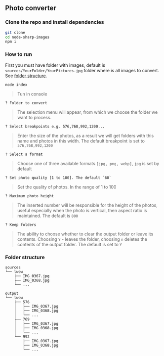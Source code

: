 ## Photo converter

### Clone the repo and install dependencies
```bash
git clone 
cd node-sharp-images
npm i
```

### How to run

First you must have folder with images, default is `sources/YourFolder/YourPictures.jpg` folder where is all images to convert. See [folder structure](https://github.com/tomik23/node-sharp-images#folder-structure).
```
node index
```
> Tun in console
```
? Folder to convert
```
> The selection menu will appear, from which we choose the folder we want to process.
```
? Select breakpoints e.g. 576,768,992,1200...
```
> Enter the size of the photos, as a result we will get folders with this name and photos in this width. The default breakpoint is set to `576,768,992,1200`
```
? Select a format
```
> Choose one of three available formats `[jpg, png, webp]`, `jpg` is set by default
```
? Set photo quality [1 to 100]. The default `60`
```
> Set the quality of photos. In the range of 1 to 100

```
? Maximum photo height
```
> The inserted number will be responsible for the height of the photos, useful especially when the photo is vertical, then aspect ratio is maintained. The default is `800`
```
? Keep folders
```
> The ability to choose whether to clear the output folder or leave its contents. Choosing `Y` - leaves the folder, choosing `n` deletes the contents of the output folder. The default is set to `Y`


### Folder structure

```
sources
└── lwow
    ├── IMG_0367.jpg
    ├── IMG_0368.jpg
    └── ...
```

```
output
└── lwow
    ├── 576
    │   ├── IMG_0367.jpg
    │   ├── IMG_0368.jpg
    │   └── ...
    ├── 769
    │   ├── IMG_0367.jpg
    │   ├── IMG_0368.jpg
    │   └── ...
    └── 992
        ├── IMG_0367.jpg
        ├── IMG_0368.jpg
        └── ...
```